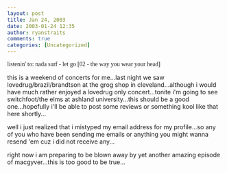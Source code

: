 ```yaml
---
layout: post
title: Jan 24, 2003
date: 2003-01-24 12:35
author: ryanstraits
comments: true
categories: [Uncategorized]
---
```

<span style="font-family:Verdana;">listenin' to: nada surf - let go [02 - the way you wear your head]</span>

this is a weekend of concerts for me...last night we saw lovedrug/brazil/brandtson at the grog shop in cleveland...although i would have much rather enjoyed a lovedrug only concert...tonite i'm going to see switchfoot/the elms at ashland university...this should be a good one...hopefully i'll be able to post some reviews or something kool like that here shortly...

well i just realized that i mistyped my email address for my profile...so any of you who have been sending me emails or anything you might wanna resend 'em cuz i did not receive any...

right now i am preparing to be blown away by yet another amazing episode of macgyver...this is too good to be true...
